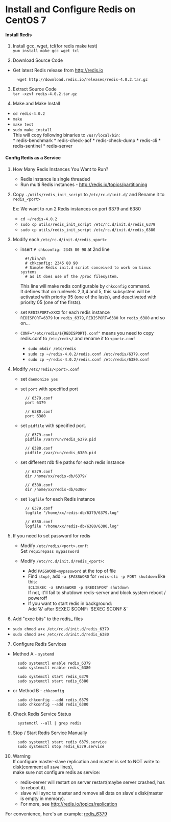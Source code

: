 # Install and Configure Redis on CentOS 7

#### Install Redis

1. Install gcc, wget, tcl(for redis make test)  
`yum install make gcc wget tcl`

2. Download Source Code
* Get latest Redis release from <http://redis.io>
  
        wget http://download.redis.io/releases/redis-4.0.2.tar.gz

3. Extract Source Code  
`tar -xzvf redis-4.0.2.tar.gz`

4. Make and Make Install
  * `cd redis-4.0.2`
  * `make`
  * `make test`
  * `sudo make install`  
    This will copy following binaries to `/usr/local/bin`:  
        * redis-benchmark
        * redis-check-aof
        * redis-check-dump
        * redis-cli
        * redis-sentinel
        * redis-server


#### Config Redis as a Service

1. How Many Redis Instances You Want to Run?
    * Redis instance is single threaded
    * Run multi Redis instances - <http://redis.io/topics/partitioning>

2. Copy `./utils/redis_init_script` to `/etc/rc.d/init.d/` and Rename it to `redis_<port>`  

    Ex: We want to run 2 Redis instances on port 6379 and 6380
    * `cd ~/redis-4.0.2`
    * `sudo cp utils/redis_init_script /etc/rc.d/init.d/redis_6379`
    * `sudo cp utils/redis_init_script /etc/rc.d/init.d/redis_6380`

3. Modify each `/etc/rc.d/init.d/redis_<port>`

    * insert `# chkconfig: 2345 80 90` at 2nd line

            #!/bin/sh
            # chkconfig: 2345 80 90
            # Simple Redis init.d script conceived to work on Linux systems
            # as it does use of the /proc filesystem.
  
        This line will make redis configurable by `chkconfig` command.  
        It defines that on runlevels 2,3,4 and 5, this subsystem will be activated with priority 95 (one of the lasts), and deactivated with priority 05 (one of the firsts).

    * set `REDISPORT=XXXX` for each redis instance  
        `REDISPORT=6379` for `redis_6379`, `REDISPORT=6380` for `redis_6380` and so on...

    * `CONF="/etc/redis/${REDISPORT}.conf"` means you need to copy redis.conf to `/etc/redis/` and rename it to `<port>.conf`
        * `sudo mkdir /etc/redis`
        * `sudo cp ~/redis-4.0.2/redis.conf /etc/redis/6379.conf`
        * `sudo cp ~/redis-4.0.2/redis.conf /etc/redis/6380.conf`

4. Modify `/etc/redis/<port>.conf`
    * set `daemonize yes`
    * set `port` with specified port

            // 6379.conf
            port 6379
            
            // 6380.conf
            port 6380

    * set `pidfile` with specified port.
        
            // 6379.conf
            pidfile /var/run/redis_6379.pid
 
            // 6380.conf
            pidfile /var/run/redis_6380.pid

    * set different rdb file paths for each redis instance  
        
            // 6379.conf
            dir /home/xx/redis-db/6379/

            // 6380.conf
            dir /home/xx/redis-db/6380/

    * set `logfile` for each Redis instance

            // 6379.conf
            logfile "/home/xx/redis-db/6379/6379.log"

            // 6380.conf
            logfile "/home/xx/redis-db/6380/6380.log"

5.  If you need to set password for redis
    * Modify `/etc/redis/<port>.conf`:  
      Set `requirepass mypassword`

    * Modify `/etc/rc.d/init.d/redis_<port>`:  
      * Add `PASSWORD=mypassword` at the top of file
      * Find `stop)`, add `-a $PASSWORD` for `redis-cli -p PORT shutdown` like this:  
        `$CLIEXEC -a $PASSWORD -p $REDISPORT shutdown`  
        If not, it'll fail to shutdown redis-server and block system reboot / poweroff
      * If you want to start redis in background:  
        Add '&' after $EXEC $CONF:  
        `$EXEC $CONF &`  

6. Add "exec bits" to the redis_<port> files
  * `sudo chmod a+x /etc/rc.d/init.d/redis_6379`
  * `sudo chmod a+x /etc/rc.d/init.d/redis_6380`
        
7. Configure Redis Services
  * Method A - `systemd`

          sudo systemctl enable redis_6379
          sudo systemctl enable redis_6380

          sudo systemctl start redis_6379
          sudo systemctl start redis_6380

  * or Method B - `chkconfig`
  
          sudo chkconfig --add redis_6379
          sudo chkconfig --add redis_6380

8. Check Redis Service Status

         systemctl --all | grep redis

9. Stop / Start Redis Service Manually

         sudo systemctl start redis_6379.service
         sudo systemctl stop redis_6379.service

10. Warning  
   If configure master-slave replication and master is set to NOT write to disk(comment all `save` lines),  
   make sure not configure redis as service: 
     * redis-server will restart on server restart(maybe server crashed, has to reboot it).
     * slave will sync to master and remove all data on slave's disk(master is empty in memory).
     * For more, see <http://redis.io/topics/replication>

For convenience, here's an example: [redis_6379](./redis_6379)
